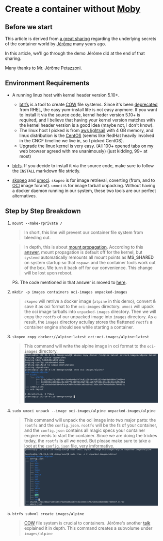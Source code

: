 # Create a container without [Moby][moby-dock]

## Before we start
This article is derived from [a great sharing](https://youtu.be/sK5i-N34im8) regarding the underlying secrets of the container world by [Jérôme](https://github.com/jpetazzo) many years ago.  

In this article, we'll go through the demo Jérôme did at the end of that sharing.

Many thanks to Mr. Jérôme Petazzoni.

## Environment Requirements
* A running linux host with kernel header version 5.10+.
  * [btrfs][btrfs-git-link] is a tool to create [COW][cow-storage] file systems. Since it's been [deprecated][btrfs-deprecation] from RHEL, the easy yum-install life is not easy anymore. If you want to install it via the source code, kernel heder version 5.10+ is required, and I believe that having your kernel version matches with the kernel header version is a good idea (maybe not, I don't know).
  * The linux host I picked is from [aws lightsail][aws-lightsail-link] with 4 GB memory, and linux distribution is the [CentOS][centos-link] (seems like RedHat heavily involved in the CNCF timeline we live in, so I picked CentOS).
  * Upgrade the linux kernel is very easy. (All 100+ opened tabs on my web browser agreed with me unanimously) (just kidding, 99+ at most)
  
* [btrfs][btrfs-git-link]. If you decide to install it via the source code, make sure to follow the `INSTALL` markdown file strictly.
* [skopeo][skopeo-git] and [umoci][umoci-git]. `skopeo` is for image retrieval, coverting (from, and to [OCI][oci-webpage] image foramt). `umoci` is for image tarball unpacking. Without having a docker daemon running in our system, these two tools are our perfect alternatives.


## Step by Step Breakdown
1. `mount --make-rprivate /`
   > In short, this line will prevent our container file system from bleeding out.  

   > In depth, this is about [mount propagation][mount-propagation]. According to this [answer][rprivate-implication], mount propagation is default off for the kernel, but `systemd` automatically remounts all mount points as **MS_SHARED** on system startup so that `nspawn` and the container tools work out of the box. We turn it back off for our convenience. This change will be lost upon reboot.  
   
   PS. The code mentioned in that answer is moved to [here][systemd-mount-setup].

2. `mkdir -p images containers oci-images unpacked-images`
   > `skopeo` will retrive a docker image (`alpine` in this demo), convert & save it as oci format to the `oci-images` directory.
   > `umoci` will upack the oci image tarballs into `unpacked-images` directory. Then we will copy the `rootfs` of our unpacked image into `images` directory. As a result, the `images` directory actullay stores the flattened `rootfs` a container engine should see while starting a container.

3. `skopeo copy docker://alpine:latest oci:oci-images/alpine:latest`
   > This command will write the alpine image in oci format to the `oci-images` directory.
   > ![](assets/skopeo-copy-to-oci-image.png)

4. `sudo umoci unpack --image oci-images/alpine unpacked-images/alpine`
   > This command will unpack the oci image into two major parts: the `rootfs` and the `config.json`.
   > `rootfs` will be the fs of your container, and the `config.json` contains all magic specs your container engine needs to start the container.
   > Since we are doing the trickes today, the `rootfs` is all we need. But please make sure to take a loot at the `config.json` file, very imformative.
   > ![](assets/umoci-unpack-oci-image.png)

5. `btrfs subvol create images/alpine`
   > [COW][cow-storage] file system is crucial to containers. Jérôme's another [talk][docker-storage-driver-talk] explained it in depth.
   > This command creates a subvolume under `images/alpine`



[moby-dock]: https://www.docker.com/blog/docker-project-announces-open-source-a-thon-to-support-whale-and-marine-wildlife-conservation/
[btrfs-deprecation]: https://news.ycombinator.com/item?id=14907771
[btrfs-git-link]: https://github.com/kdave/btrfs-progs/
[cow-storage]: https://en.wikipedia.org/wiki/Copy-on-write#In_computer_storage
[aws-lightsail-link]: https://aws.amazon.com/lightsail/
[centos-link]: https://www.centos.org/
[skopeo-git]: https://github.com/containers/skopeo
[umoci-git]: https://github.com/opencontainers/umoci
[oci-webpage]: https://opencontainers.org/
[mount-propagation]: https://medium.com/kokster/kubernetes-mount-propagation-5306c36a4a2d
[rprivate-implication]: https://serverfault.com/questions/868682/implications-of-mount-make-private
[systemd-mount-setup]: https://github.com/systemd/systemd/blob/05576809194754989f88f83c7104341c35944546/src/shared/mount-setup.c#L528
[docker-storage-driver-talk]: https://youtu.be/9oh_M11-foU